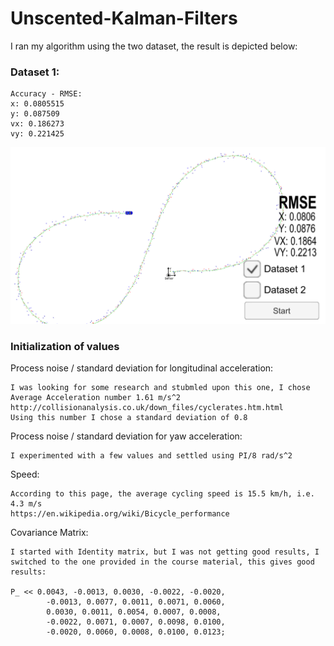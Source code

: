 # Unscented-Kalman-Filters


I ran my algorithm using the two dataset, the result is depicted below:

### Dataset 1: 
```
Accuracy - RMSE:
x: 0.0805515
y: 0.087509
vx: 0.186273
vy: 0.221425
```

![alt text](RMSE-Dataset-1.png "RMSE Dataset 1")

### Initialization of values 

Process noise / standard deviation for longitudinal acceleration:

```
I was looking for some research and stubmled upon this one, I chose Average Acceleration number	1.61 m/s^2
http://collisionanalysis.co.uk/down_files/cyclerates.htm.html
Using this number I chose a standard deviation of 0.8
```  

Process noise / standard deviation for yaw acceleration:
```
I experimented with a few values and settled using PI/8 rad/s^2
```

Speed:
```
According to this page, the average cycling speed is 15.5 km/h, i.e. 4.3 m/s
https://en.wikipedia.org/wiki/Bicycle_performance
```

Covariance Matrix:
```
I started with Identity matrix, but I was not getting good results, I switched to the one provided in the course material, this gives good results:

P_ << 0.0043, -0.0013, 0.0030, -0.0022, -0.0020,
        -0.0013, 0.0077, 0.0011, 0.0071, 0.0060,
        0.0030, 0.0011, 0.0054, 0.0007, 0.0008,
        -0.0022, 0.0071, 0.0007, 0.0098, 0.0100,
        -0.0020, 0.0060, 0.0008, 0.0100, 0.0123;
```        